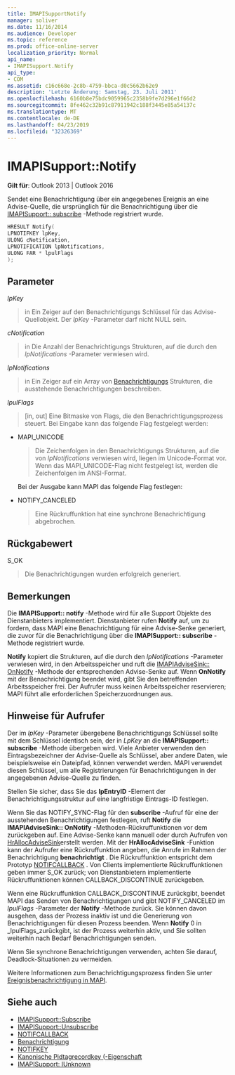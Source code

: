 ```yaml
---
title: IMAPISupportNotify
manager: soliver
ms.date: 11/16/2014
ms.audience: Developer
ms.topic: reference
ms.prod: office-online-server
localization_priority: Normal
api_name:
- IMAPISupport.Notify
api_type:
- COM
ms.assetid: c16c668e-2c8b-4759-bbca-d0c5662b62e9
description: 'Letzte Änderung: Samstag, 23. Juli 2011'
ms.openlocfilehash: 6160b8e75bdc9059965c2358b9fe7d296e1f66d2
ms.sourcegitcommit: 8fe462c32b91c87911942c188f3445e85a54137c
ms.translationtype: MT
ms.contentlocale: de-DE
ms.lasthandoff: 04/23/2019
ms.locfileid: "32326369"
---
```

# <a name="imapisupportnotify"></a>IMAPISupport::Notify

**Gilt für**: Outlook 2013 | Outlook 2016 
  
Sendet eine Benachrichtigung über ein angegebenes Ereignis an eine Advise-Quelle, die ursprünglich für die Benachrichtigung über die [IMAPISupport:: subscribe](imapisupport-subscribe.md) -Methode registriert wurde. 
  
```cpp
HRESULT Notify(
LPNOTIFKEY lpKey,
ULONG cNotification,
LPNOTIFICATION lpNotifications,
ULONG FAR * lpulFlags
);
```

## <a name="parameters"></a>Parameter

_lpKey_
  
> in Ein Zeiger auf den Benachrichtigungs Schlüssel für das Advise-Quellobjekt. Der _lpKey_ -Parameter darf nicht NULL sein. 
    
_cNotification_
  
> in Die Anzahl der Benachrichtigungs Strukturen, auf die durch den _lpNotifications_ -Parameter verwiesen wird. 
    
_lpNotifications_
  
> in Ein Zeiger auf ein Array von [Benachrichtigungs](notification.md) Strukturen, die ausstehende Benachrichtigungen beschreiben. 
    
_lpulFlags_
  
> [in, out] Eine Bitmaske von Flags, die den Benachrichtigungsprozess steuert. Bei Eingabe kann das folgende Flag festgelegt werden:
    
  - MAPI_UNICODE 
    
    > Die Zeichenfolgen in den Benachrichtigungs Strukturen, auf die von _lpNotifications_ verwiesen wird, liegen im Unicode-Format vor. Wenn das MAPI_UNICODE-Flag nicht festgelegt ist, werden die Zeichenfolgen im ANSI-Format. 

    Bei der Ausgabe kann MAPI das folgende Flag festlegen:
        
  - NOTIFY_CANCELED 
    
    > Eine Rückruffunktion hat eine synchrone Benachrichtigung abgebrochen.
    
## <a name="return-value"></a>Rückgabewert

S_OK 
  
> Die Benachrichtigungen wurden erfolgreich generiert.
    
## <a name="remarks"></a>Bemerkungen

Die **IMAPISupport:: notify** -Methode wird für alle Support Objekte des Dienstanbieters implementiert. Dienstanbieter rufen **Notify** auf, um zu fordern, dass MAPI eine Benachrichtigung für eine Advise-Senke generiert, die zuvor für die Benachrichtigung über die **IMAPISupport:: subscribe** -Methode registriert wurde. 
  
**Notify** kopiert die Strukturen, auf die durch den _lpNotifications_ -Parameter verwiesen wird, in den Arbeitsspeicher und ruft die [IMAPIAdviseSink:: OnNotify](imapiadvisesink-onnotify.md) -Methode der entsprechenden Advise-Senke auf. Wenn **OnNotify** mit der Benachrichtigung beendet wird, gibt Sie den betreffenden Arbeitsspeicher frei. Der Aufrufer muss keinen Arbeitsspeicher reservieren; MAPI führt alle erforderlichen Speicherzuordnungen aus. 
  
## <a name="notes-to-callers"></a>Hinweise für Aufrufer

Der im _lpKey_ -Parameter übergebene Benachrichtigungs Schlüssel sollte mit dem Schlüssel identisch sein, der in _LpKey_ an die **IMAPISupport:: subscribe** -Methode übergeben wird. Viele Anbieter verwenden den Eintragsbezeichner der Advise-Quelle als Schlüssel, aber andere Daten, wie beispielsweise ein Dateipfad, können verwendet werden. MAPI verwendet diesen Schlüssel, um alle Registrierungen für Benachrichtigungen in der angegebenen Advise-Quelle zu finden. 
  
Stellen Sie sicher, dass Sie das **lpEntryID** -Element der Benachrichtigungsstruktur auf eine langfristige Eintrags-ID festlegen. 
  
Wenn Sie das NOTIFY_SYNC-Flag für den **subscribe** -Aufruf für eine der ausstehenden Benachrichtigungen festlegen, ruft **Notify** die **IMAPIAdviseSink:: OnNotify** -Methoden-Rückruffunktionen vor dem zurückgeben auf. Eine Advise-Senke kann manuell oder durch Aufrufen von [HrAllocAdviseSink](hrallocadvisesink.md)erstellt werden. Mit der **HrAllocAdviseSink** -Funktion kann der Aufrufer eine Rückruffunktion angeben, die Anrufe im Rahmen der Benachrichtigung **benachrichtigt** . Die Rückruffunktion entspricht dem Prototyp [NOTIFCALLBACK](notifcallback.md) . Von Clients implementierte Rückruffunktionen geben immer S_OK zurück; von Dienstanbietern implementierte Rückruffunktionen können CALLBACK_DISCONTINUE zurückgeben. 
  
Wenn eine Rückruffunktion CALLBACK_DISCONTINUE zurückgibt, beendet MAPI das Senden von Benachrichtigungen und gibt NOTIFY_CANCELED im _lpulFlags_ -Parameter der **Notify** -Methode zurück. Sie können davon ausgehen, dass der Prozess inaktiv ist und die Generierung von Benachrichtigungen für diesen Prozess beenden. Wenn **Notify** 0 in _lpulFlags_zurückgibt, ist der Prozess weiterhin aktiv, und Sie sollten weiterhin nach Bedarf Benachrichtigungen senden.
  
Wenn Sie synchrone Benachrichtigungen verwenden, achten Sie darauf, Deadlock-Situationen zu vermeiden.
  
Weitere Informationen zum Benachrichtigungsprozess finden Sie unter [Ereignisbenachrichtigung in MAPI](event-notification-in-mapi.md). 
  
## <a name="see-also"></a>Siehe auch

- [IMAPISupport::Subscribe](imapisupport-subscribe.md)  
- [IMAPISupport::Unsubscribe](imapisupport-unsubscribe.md)  
- [NOTIFCALLBACK](notifcallback.md) 
- [Benachrichtigung](notification.md)  
- [NOTIFKEY](notifkey.md)  
- [Kanonische Pidtagrecordkey (-Eigenschaft](pidtagrecordkey-canonical-property.md)  
- [IMAPISupport: IUnknown](imapisupportiunknown.md)

